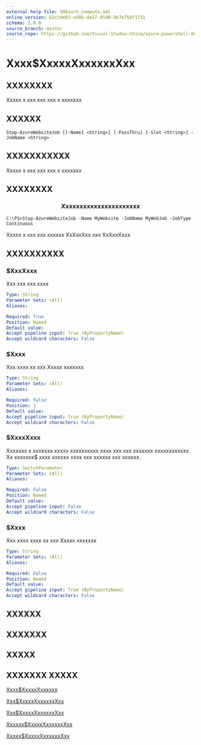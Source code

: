 ```yaml
---
external help file: SMAzure_Compute.xml
online version: 62c5de93-e58b-4e57-85d0-8b7e75df1f31
schema: 2.0.0
source_branch: master
source_repo: https://github.com/Visual-Studio-China/azure-powershell-docs-int
---
```


# Xxxx$XxxxxXxxxxxxXxx
## XXXXXXXX
Xxxxx x xxx xxx xxx x xxxxxxx

## XXXXXX

```
Stop-AzureWebsiteJob [[-Name] <String>] [-PassThru] [-Slot <String>] -JobName <String>
```

## XXXXXXXXXXX
Xxxxx x xxx xxx xxx x xxxxxxx

## XXXXXXXX

### $$$$$$$$$$$$$$  Xxxx x xxx xxx xxx x xxxxxxx $$$$$$$$$$$$$$
```
C:\PS>Stop-AzureWebsiteJob -Name MyWebsite -JobName MyWebJob -JobType Continuous
```

Xxxxx x xxx xxx xxxxxx XxXxxXxx xxx XxXxxXxxx

## XXXXXXXXXX

### $XxxXxxx
Xxx xxx xxx xxxx

```yaml
Type: String
Parameter Sets: (All)
Aliases: 

Required: True
Position: Named
Default value: 
Accept pipeline input: True (ByPropertyName)
Accept wildcard characters: False
```

### $Xxxx
Xxx xxxx xx xxx Xxxxx xxxxxxx

```yaml
Type: String
Parameter Sets: (All)
Aliases: 

Required: False
Position: 1
Default value: 
Accept pipeline input: True (ByPropertyName)
Accept wildcard characters: False
```

### $XxxxXxxx
Xxxxxxx x xxxxxxx xxxxx xxxxxxxxxx xxxx xxx xxx xxxxxxx xxxxxxxxxxxx.
Xx xxxxxxx$ xxxx xxxxxx xxxx xxx xxxxxx xxx xxxxxx.

```yaml
Type: SwitchParameter
Parameter Sets: (All)
Aliases: 

Required: False
Position: Named
Default value: 
Accept pipeline input: False
Accept wildcard characters: False
```

### $Xxxx
Xxx xxxx xxxx xx xxx Xxxxx xxxxxxx

```yaml
Type: String
Parameter Sets: (All)
Aliases: 

Required: False
Position: Named
Default value: 
Accept pipeline input: True (ByPropertyName)
Accept wildcard characters: False
```

## XXXXXX

## XXXXXXX

## XXXXX

## XXXXXXX XXXXX

[Xxxx$XxxxxXxxxxxx](62c5de93-e58b-4e57-85d0-8b7e75df1f31)

[Xxx$XxxxxXxxxxxxXxx](5ef76b84-385f-419e-8aba-228d53ce2232)

[Xxx$XxxxxXxxxxxxXxx](89c77daa-24fd-4b27-b624-3486fe642722)

[Xxxxxx$XxxxxXxxxxxxXxx](e25091a2-2472-4674-978c-ec1522631bc1)

[Xxxxx$XxxxxXxxxxxxXxx](33bc54a9-76a7-45cd-92d5-662e16354fa3)


